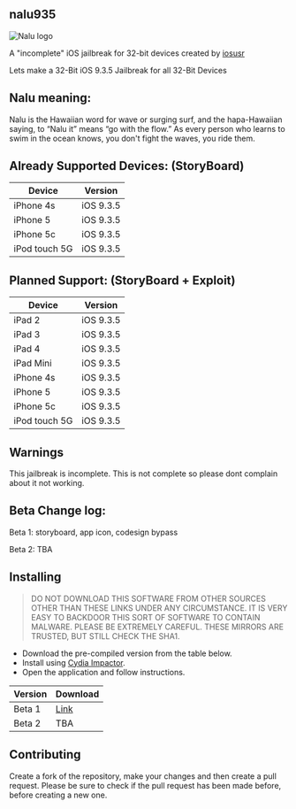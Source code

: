 ## nalu935

![Nalu logo](https://github.com/osxusr/nalu935/blob/master/32%20bit%20only%20iOS%209.3.5%20Jailbreak/Media.xcassets/AppIcon.appiconset/Icon-83.5%402x.png)

A "incomplete" iOS jailbreak for 32-bit devices created by [iosusr](https://twitter.com/iosusr)

Lets make a 32-Bit iOS 9.3.5 Jailbreak for all 32-Bit Devices

## Nalu meaning:

Nalu is the Hawaiian word for wave or surging surf, 
and the hapa-Hawaiian saying, to “Nalu it” means “go with the flow.” 
As every person who learns to swim in the ocean knows, 
you don't fight the waves, you ride them.

## Already Supported Devices: (StoryBoard)

| Device  | Version  |
|---------|----------|
| iPhone 4s  | iOS 9.3.5 |
| iPhone 5  | iOS 9.3.5 |
| iPhone 5c | iOS 9.3.5 |
| iPod touch 5G | iOS 9.3.5 |

## Planned Support: (StoryBoard + Exploit)

| Device | Version |
|---------|----------|
| iPad 2  | iOS 9.3.5|
| iPad 3  | iOS 9.3.5 |
| iPad 4  | iOS 9.3.5 |
| iPad Mini | iOS 9.3.5 |
| iPhone 4s  | iOS 9.3.5 |
| iPhone 5  | iOS 9.3.5 |
| iPhone 5c | iOS 9.3.5 |
| iPod touch 5G | iOS 9.3.5 |

## Warnings

This jailbreak is incomplete. This is not complete so please dont complain about it not working.

## Beta Change log:

Beta 1: storyboard, app icon, codesign bypass

Beta 2: TBA

## Installing

> DO NOT DOWNLOAD THIS SOFTWARE FROM OTHER SOURCES OTHER THAN THESE LINKS UNDER ANY CIRCUMSTANCE. IT IS VERY EASY TO BACKDOOR THIS SORT OF SOFTWARE TO CONTAIN MALWARE. PLEASE BE EXTREMELY CAREFUL. THESE MIRRORS ARE TRUSTED, BUT STILL CHECK THE SHA1.

* Download the pre-compiled version from the table below.
* Install using [Cydia Impactor](http://www.cydiaimpactor.com/).
* Open the application and follow instructions.

| Version | Download |
|---------|----------|
| Beta 1  | [Link](http://www.mediafire.com/file/1fmybx7ssbnofiu/nalu935Beta1.ipa)
| Beta 2  | TBA

## Contributing

Create a fork of the repository, make your changes and then create a pull request.
Please be sure to check if the pull request has been made before, before creating a new one.
